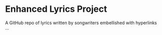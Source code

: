 # Enhanced Lyrics Project

A GitHub repo of lyrics written by songwriters embellished with hyperlinks ...
